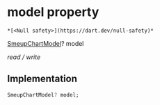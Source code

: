 


# model property




    *[<Null safety>](https://dart.dev/null-safety)*


[SmeupChartModel](../../smeup_models_widgets_smeup_chart_model/SmeupChartModel-class.md)? model
  
_read / write_






## Implementation

```dart
SmeupChartModel? model;


```







